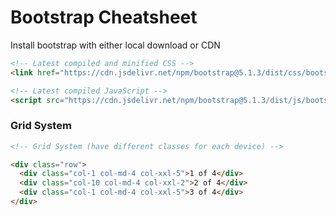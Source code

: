 # Bootstrap Cheatsheet

Install bootstrap with either local download or CDN
```html
<!-- Latest compiled and minified CSS -->
<link href="https://cdn.jsdelivr.net/npm/bootstrap@5.1.3/dist/css/bootstrap.min.css" rel="stylesheet">

<!-- Latest compiled JavaScript -->
<script src="https://cdn.jsdelivr.net/npm/bootstrap@5.1.3/dist/js/bootstrap.bundle.min.js"></script>
```

### Grid System

```html
<!-- Grid System (have different classes for each device) -->

<div class="row">
  <div class="col-1 col-md-4 col-xxl-5">1 of 4</div>
  <div class="col-10 col-md-4 col-xxl-2">2 of 4</div>
  <div class="col-1 col-md-4 col-xxl-5">3 of 4</div>
</div>

```